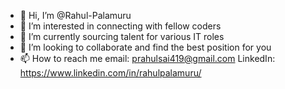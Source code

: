 - 👋 Hi, I’m @Rahul-Palamuru
- 👀 I’m interested in connecting with fellow coders
- 🌱 I’m currently sourcing talent for various IT roles
- 💞️ I’m looking to collaborate and find the best position for you
- 📫 How to reach me email: prahulsai419@gmail.com
LinkedIn: https://www.linkedin.com/in/rahulpalamuru/

<!---
Rahul-Palamuru/Rahul-Palamuru is a ✨ special ✨ repository because its `README.md` (this file) appears on your GitHub profile.
You can click the Preview link to take a look at your changes.
--->
